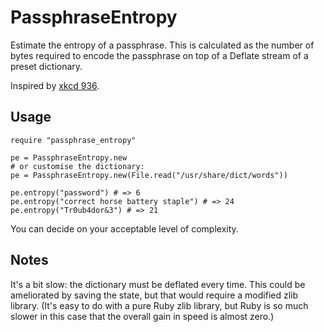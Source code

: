 PassphraseEntropy
=================

Estimate the entropy of a passphrase. This is calculated as the number of bytes
required to encode the passphrase on top of a Deflate stream of a preset
dictionary.

Inspired by [xkcd 936](http://xkcd.com/936/).

Usage
-----

    require "passphrase_entropy"

    pe = PassphraseEntropy.new
    # or customise the dictionary:
    pe = PassphraseEntropy.new(File.read("/usr/share/dict/words"))

    pe.entropy("password") # => 6
    pe.entropy("correct horse battery staple") # => 24
    pe.entropy("Tr0ub4dor&3") # => 21

You can decide on your acceptable level of complexity.

Notes
-----

It's a bit slow: the dictionary must be deflated every time. This could be
ameliorated by saving the state, but that would require a modified zlib
library. (It's easy to do with a pure Ruby zlib library, but Ruby is so much
slower in this case that the overall gain in speed is almost zero.)
